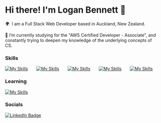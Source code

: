 Hi there! I'm Logan Bennett 👋
========================================================================================================================================

🌍  I am a Full Stack Web Developer based in Auckland, New Zealand.
<br/>

🌱&nbsp;I’m currently studying for the "AWS Certified Developer - Associate", and constantly trying to deepen my knowledge of the underlying concepts of CS.
<br/>

### Skills

[![My Skills](https://skillicons.dev/icons?i=ts,react,html,css,tailwind)](https://skillicons.dev)
&nbsp;&nbsp;&nbsp;&nbsp;&nbsp; 
[![My Skills](https://skillicons.dev/icons?i=nodejs,express)](https://skillicons.dev) 
&nbsp;&nbsp;&nbsp;&nbsp;&nbsp; 
[![My Skills](https://skillicons.dev/icons?i=vitest)](https://skillicons.dev)
&nbsp;&nbsp;&nbsp;&nbsp;&nbsp; 
[![My Skills](https://skillicons.dev/icons?i=sqlite)](https://skillicons.dev) 
&nbsp;&nbsp;&nbsp;&nbsp;&nbsp; 
[![My Skills](https://skillicons.dev/icons?i=git)](https://skillicons.dev)
<br/>

### Learning
[![My Skills](https://skillicons.dev/icons?i=go,aws,cs)](https://skillicons.dev)

### Socials

<div id="badges">
  <a href="https://www.linkedin.com/in/logan-bennett-dev/">
    <img src="https://img.shields.io/badge/LinkedIn-blue?style=for-the-badge&logo=linkedin&logoColor=white" alt="LinkedIn Badge"/>
  </a>
</div>

<!--
**LB-developer/LB-developer** is a ✨ _special_ ✨ repository because its `README.md` (this file) appears on your GitHub profile.

Here are some ideas to get you started:

- 🔭 I’m currently working on ...
- 🌱 I’m currently learning ...
- 👯 I’m looking to collaborate on ...
- 🤔 I’m looking for help with ...
- 💬 Ask me about ...
- 📫 How to reach me: ...
- 😄 Pronouns: ...
- ⚡ Fun fact: ...
-->
